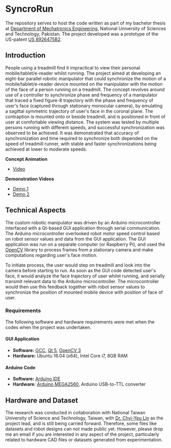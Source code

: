 # SyncroRun

The repository serves to host the code written as part of my bachelor thesis at [Department of Mechatronics Engineering](ceme.nust.edu.pk), National University of Sciences and Technology, Pakistan. The project developed was a prototype of the US-patent [US 8926475B2](https://patents.google.com/patent/US8926475). 

## Introduction

People using a treadmill find it impractical to view their personal mobile/tablet/e-reader whilst running. The project aimed at developing an eight-bar parallel robotic manipulator that could synchronize the motion of a mobile/tablet/e-reader device mounted on the manipulator with the motion of the face of a person running on a treadmill. The concept revolves around use of a controller to synchronize phase and frequency of a manipulator that traced a fixed figure-8 trajectory with the phase and frequency of user's face (captured through stationary monocular camera), by emulating a sagittal symmetric trajectory of user's face in the coronal plane. The contraption is mounted onto or beside treadmill, and is positioned in front of user at comfortable viewing distance. The system was tested by multiple persons running with different speeds, and successful synchronization was observed to be achieved. It was demonstrated that accuracy of synchronization and time required to synchronize both depended on the speed of treadmill runner, with stable and faster synchronizations being achieved at lower to moderate speeds. 

**Concept Animation**

- [Video](https://youtu.be/csyDfKPXqz8)

**Demonstration Videos**

- [Demo 1](https://www.youtube.com/watch?v=MMvzMPrRD8o)
- [Demo 2](https://www.youtube.com/watch?v=-5uN_vG9Avs)

## Technical Aspects

The custom robotic manipulator was driven by an Arduino microcontroller interfaced with a Qt-based GUI application through serial communication. The Arduino microcontroller overlooked robot motor speed control based on robot sensor values and data from the GUI application. The GUI application was run on a separate computer (or Raspberry Pi), and used the [OpenCV](https://opencv.org/) library to process frames from a stationary camera and make computations regarding user's face motion. 

To initiate process, the user would step on treadmill and look into the camera before starting to run. As soon as the GUI code detected user's face, it would analyze the face trajectory of user whilst running, and serially transmit relevant data to the Arduino microcontroller. The microcontroller would then use this feedback together with robot sensor values to synchronize the position of mounted mobile device with position of face of user. 

### Requirements

The following software and hardware requirements were met when the codes when the project was undertaken. 

#### GUI Application

- **Software:** [GCC](https://gcc.gnu.org/), [Qt 5](https://www.qt.io/), [OpenCV 3](https://opencv.org/)
- **Hardware:** Ubuntu 16.04 (x64), Intel Core i7, 8GB RAM

#### Arduino Code

- **Software:** [Arduino IDE](https://www.arduino.cc/en/Main/Software)
- **Hardware:** [Arduino MEGA2560](https://www.arduino.cc/en/Guide/ArduinoMega2560), Arduino USB-to-TTL converter

## Hardware and Dataset

The research was conducted in collaboration with National Taiwan University of Science and Technology, Taiwan, with [Dr. Chyi-Yeu Lin](https://meche.ntust.edu.tw/files/15-1106-49879,c2174-1.php?Lang=en) as the project lead, and is still being carried forward. Therefore, some files like datasets and robot designs can not made public yet. However, please drop me an email if you are interested in any aspect of the project, particularly related to hardware CAD files or datasets generated from experimentation. 
